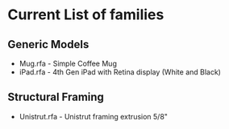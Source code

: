 # Current List of families

## Generic Models
- Mug.rfa - Simple Coffee Mug
- iPad.rfa - 4th Gen iPad with Retina display (White and Black)

## Structural Framing
- Unistrut.rfa - Unistrut framing extrusion 5/8"